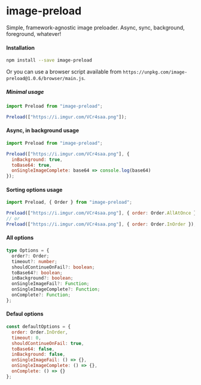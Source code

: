 # image-preload

Simple, framework-agnostic image preloader. Async, sync, background, foreground, whatever!

#### Installation

```bash
npm install --save image-preload
```

Or you can use a browser script available from `https://unpkg.com/image-preload@1.0.6/browser/main.js`.

##### Minimal usage

```javascript
import Preload from "image-preload";

Preload(["https://i.imgur.com/VCr4saa.png"]);
```

#### Async, in background usage

```javascript
import Preload from "image-preload";

Preload(["https://i.imgur.com/VCr4saa.png"], {
  inBackground: true,
  toBase64: true,
  onSingleImageComplete: base64 => console.log(base64)
});
```

#### Sorting options usage

```javascript
import Preload, { Order } from "image-preload";

Preload(["https://i.imgur.com/VCr4saa.png"], { order: Order.AllAtOnce });
// or
Preload(["https://i.imgur.com/VCr4saa.png"], { order: Order.InOrder });
```

#### All options

```typescript
type Options = {
  order?: Order;
  timeout?: number;
  shouldContinueOnFail?: boolean;
  toBase64?: boolean;
  inBackground?: boolean;
  onSingleImageFail?: Function;
  onSingleImageComplete?: Function;
  onComplete?: Function;
};
```

#### Defaul options

```javascript
const defaultOptions = {
  order: Order.InOrder,
  timeout: 0,
  shouldContinueOnFail: true,
  toBase64: false,
  inBackground: false,
  onSingleImageFail: () => {},
  onSingleImageComplete: () => {},
  onComplete: () => {}
};
```
